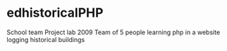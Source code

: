 # edhistoricalPHP
School team Project lab 2009  Team of 5 people learning php in a website logging historical buildings
